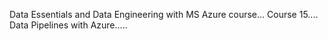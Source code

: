 Data Essentials and Data Engineering with MS Azure course...
Course 15....
Data Pipelines with Azure.....










































